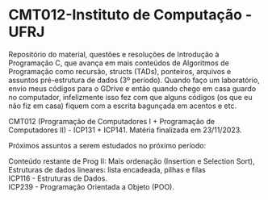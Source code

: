 # CMT012-Instituto de Computação - UFRJ

Repositório do material, questões e resoluções de Introdução à Programação C, que avança em mais conteúdos de Algoritmos de Programação como recursão, structs (TADs), ponteiros, arquivos e assuntos pré-estrutura de dados (3º período).
Quando faço um laboratório, envio meus códigos para o GDrive e então quando chego em casa guardo no computador, infelizmente isso fez com que alguns códigos (os que eu não fiz em casa) fiquem com a escrita bagunçada em acentos e etc.

CMT012 (Programação de Computadores I + Programação de Computadores II) - ICP131 + ICP141.
Matéria finalizada em 23/11/2023.

Próximos assuntos a serem estudados no próximo período: 

Conteúdo restante de Prog II: Mais ordenação (Insertion e Selection Sort), Estruturas de dados lineares: lista encadeada, pilhas e filas<br>
ICP116 - Estruturas de Dados.<br>
ICP239 - Programação Orientada a Objeto (POO).

